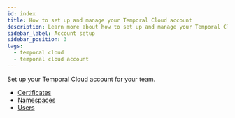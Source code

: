 ```yaml
---
id: index
title: How to set up and manage your Temporal Cloud account
description: Learn more about how to set up and manage your Temporal Cloud account, including certificates and users.
sidebar_label: Account setup
sidebar_position: 3
tags:
  - temporal cloud
  - temporal cloud account
---
```


Set up your Temporal Cloud account for your team.

- [Certificates](/cloud/account-setup/certificates)
- [Namespaces](/cloud/account-setup/namespaces)
- [Users](/cloud/account-setup/users)
